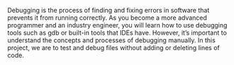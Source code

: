 Debugging is the process of finding and fixing errors in software that prevents
it from running correctly. As you become a more advanced programmer and an
industry engineer, you will learn how to use debugging tools such as gdb or
built-in tools that IDEs have. However, it’s important to understand the
concepts and processes of debugging manually. In this project, we are to test
and debug files without adding or deleting lines of code.